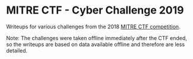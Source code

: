 # MITRE CTF - Cyber Challenge 2019

Writeups for various challenges from the 2018 [MITRE CTF competition](https://mitrestemctf.org/).

Note: The challenges were taken offline immediately after the CTF ended, so the writeups are based on data available offline and therefore are less detailed.